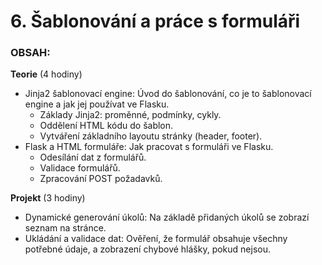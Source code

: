 # 6. Šablonování a práce s formuláři
### OBSAH:

**Teorie** (4 hodiny)

- Jinja2 šablonovací engine: Úvod do šablonování, co je to šablonovací engine a jak jej používat ve Flasku.
	- Základy Jinja2: proměnné, podmínky, cykly.
	- Oddělení HTML kódu do šablon.
	- Vytváření základního layoutu stránky (header, footer).
- Flask a HTML formuláře: Jak pracovat s formuláři ve Flasku.
	- Odesílání dat z formulářů.
	- Validace formulářů.
	- Zpracování POST požadavků.

**Projekt** (3 hodiny)

- Dynamické generování úkolů: Na základě přidaných úkolů se zobrazí seznam na stránce.
- Ukládání a validace dat: Ověření, že formulář obsahuje všechny potřebné údaje, a zobrazení chybové hlášky, pokud nejsou.